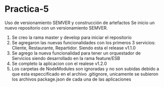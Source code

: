 # Practica-5
Uso de versionamiento SEMVER y construcción de artefactos
Se inicio un nuevo repositorio con un versionamiento SEMVER.
1. Se creo la rama master y develop para iniciar el repositorio
2. Se agregaron las nuevas funcionalidades con los primeros 3 servicios: Cliente, Restaurante, Repartidor. Siendo esta  el release v1.1.0
3. Se agrego la nueva funcionalidad para tener un orquestador de Servicios siendo desarrollado en la rama feature/ESB 
4. Se completo la aplicacion con el realese v1.2.0
5. Los carpetas de NodeModules son ignoradas y no son subidas debido a que esta especcificado en el archivo .gitignore, unicamente se subieron los archivos package.json de cada una de las aplicaciones

